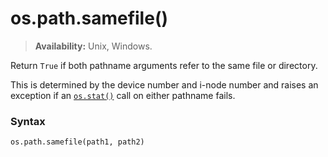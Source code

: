 # os.path.samefile()

> **Availability:** Unix, Windows.

Return `True` if both pathname arguments refer to the same file or directory.

This is determined by the device number and i-node number and raises an exception if an [`os.stat()`](/modules/os/stat.md) call on either pathname fails.

### Syntax

```python
os.path.samefile(path1, path2)
```